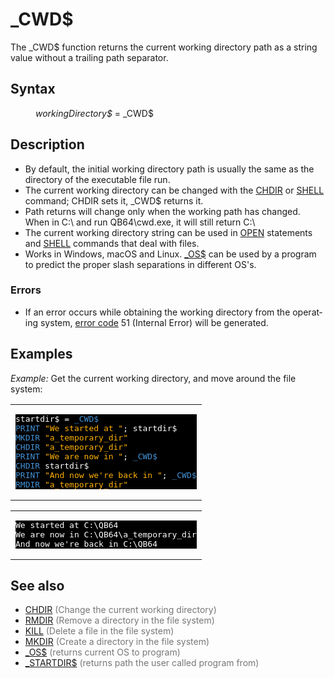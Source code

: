 <style>pre.codeide, pre.outputfixed, .outputcrt0 { background-color: #000 !important; color: #FFF !important; }</style><!DOCTYPE html>
<html class="client-nojs" dir="ltr" lang="en">
<head>
<title>_CWD$ - QB64 Phoenix Edition Wiki</title>
</head>
<body class="mediawiki ltr sitedir-ltr mw-hide-empty-elt ns-0 ns-subject page-CWD rootpage-CWD skin-vector action-view skin-vector-legacy vector-feature-language-in-header-enabled vector-feature-language-in-main-page-header-disabled vector-feature-language-alert-in-sidebar-disabled vector-feature-sticky-header-disabled vector-feature-sticky-header-edit-disabled vector-feature-table-of-contents-disabled vector-feature-visual-enhancement-next-disabled">
<div class="mw-body" id="content" role="main">
<a id="top"></a>
<h1 class="firstHeading mw-first-heading" id="firstHeading">_CWD$</h1>
<div class="vector-body" id="bodyContent">
<div class="mw-body-content mw-content-ltr" dir="ltr" id="mw-content-text" lang="en"><div class="mw-parser-output"><p>
The <a class="mw-selflink selflink">_CWD$</a> function returns the current working directory path as a string value without a trailing path separator.
</p>
<h2><span class="mw-headline" id="Syntax">Syntax</span></h2>
<dl><dd><i>workingDirectory$</i> = <a class="mw-selflink selflink">_CWD$</a></dd></dl>
<p>
</p>
<h2><span class="mw-headline" id="Description">Description</span></h2>
<ul><li>By default, the initial working directory path is usually the same as the directory of the executable file run.</li>
<li>The current working directory can be changed with the <a href="CHDIR" title="CHDIR">CHDIR</a> or <a href="SHELL" title="SHELL">SHELL</a> command; CHDIR sets it, _CWD$ returns it.</li>
<li>Path returns will change only when the working path has changed.  When in C:\ and run QB64\cwd.exe, it will still return C:\</li>
<li>The current working directory string can be used in <a href="OPEN" title="OPEN">OPEN</a> statements and <a href="SHELL" title="SHELL">SHELL</a> commands that deal with files.</li>
<li>Works in Windows, macOS and Linux. <a href="OS$" title="OS$">_OS$</a> can be used by a program to predict the proper slash separations in different OS's.</li></ul>
<h3><span class="mw-headline" id="Errors">Errors</span></h3>
<ul><li>If an error occurs while obtaining the working directory from the operating system, <a href="ERROR_Codes" title="ERROR Codes">error code</a> 51 (Internal Error) will be generated.</li></ul>
<p>
</p>
<h2><span class="mw-headline" id="Examples">Examples</span></h2>
<p><i>Example:</i> Get the current working directory, and move around the file system:
</p>
<table cellpadding="15px" width="100%">
<tbody><tr>
<td><pre class="codeide">startdir$ = <a class="mw-selflink selflink"><span style="color:#4593D8;">_CWD$</span></a>
<a href="PRINT" title="PRINT"><span style="color:#4593D8;">PRINT</span></a> <span style="color:#FFB100;">"We started at "</span>; startdir$
<a href="MKDIR" title="MKDIR"><span style="color:#4593D8;">MKDIR</span></a> <span style="color:#FFB100;">"a_temporary_dir"</span>
<a href="CHDIR" title="CHDIR"><span style="color:#4593D8;">CHDIR</span></a> <span style="color:#FFB100;">"a_temporary_dir"</span>
<a href="PRINT" title="PRINT"><span style="color:#4593D8;">PRINT</span></a> <span style="color:#FFB100;">"We are now in "</span>; <a class="mw-selflink selflink"><span style="color:#4593D8;">_CWD$</span></a>
<a href="CHDIR" title="CHDIR"><span style="color:#4593D8;">CHDIR</span></a> startdir$
<a href="PRINT" title="PRINT"><span style="color:#4593D8;">PRINT</span></a> <span style="color:#FFB100;">"And now we're back in "</span>; <a class="mw-selflink selflink"><span style="color:#4593D8;">_CWD$</span></a>
<a href="RMDIR" title="RMDIR"><span style="color:#4593D8;">RMDIR</span></a> <span style="color:#FFB100;">"a_temporary_dir"</span>
</pre>
</td></tr></tbody></table>
<table cellpadding="15px" width="100%">
<tbody><tr>
<td><pre class="outputcrt0">We started at C:\QB64
We are now in C:\QB64\a_temporary_dir
And now we're back in C:\QB64
</pre>
</td></tr></tbody></table>
<p>
</p>
<h2><span class="mw-headline" id="See_also">See also</span></h2>
<ul><li><a href="CHDIR" title="CHDIR">CHDIR</a> <span style="color:#777777;">(Change the current working directory)</span></li>
<li><a href="RMDIR" title="RMDIR">RMDIR</a> <span style="color:#777777;">(Remove a directory in the file system)</span></li>
<li><a href="KILL" title="KILL">KILL</a> <span style="color:#777777;">(Delete a file in the file system)</span></li>
<li><a href="MKDIR" title="MKDIR">MKDIR</a> <span style="color:#777777;">(Create a directory in the file system)</span></li>
<li><a href="OS$" title="OS$">_OS$</a> <span style="color:#777777;">(returns current OS to program)</span></li>
<li><a href="STARTDIR$" title="STARTDIR$">_STARTDIR$</a> <span style="color:#777777;">(returns path the user called program from)</span></li></ul>
<p>
</p>
<!-- 
NewPP limit report
Cached time: 20240715035641
Cache expiry: 86400
Reduced expiry: false
Complications: [show‐toc]
CPU time usage: 0.030 seconds
Real time usage: 0.043 seconds
Preprocessor visited node count: 212/1000000
Post‐expand include size: 2112/2097152 bytes
Template argument size: 587/2097152 bytes
Highest expansion depth: 4/100
Expensive parser function count: 0/100
Unstrip recursion depth: 0/20
Unstrip post‐expand size: 107/5000000 bytes
-->
<!--
Transclusion expansion time report (%,ms,calls,template)
100.00%   27.632      1 -total
 24.14%    6.671     12 Template:Text
  8.33%    2.301      1 Template:PageSyntax
  7.98%    2.204     10 Template:Cl
  6.42%    1.773      1 Template:CodeEnd
  6.12%    1.691      1 Template:Parameter
  6.01%    1.660      1 Template:CodeStart
  5.80%    1.602      1 Template:PageExamples
  5.76%    1.592      1 Template:OutputStart
  5.68%    1.570      1 Template:PageDescription
-->
<!-- Saved in parser cache with key qb64pnix_mw19894-mwmb_:pcache:idhash:106-0!canonical and timestamp 20240715035641 and revision id 8299.
 -->
</div>
</div>
</div>
</div>
</body>
</html>